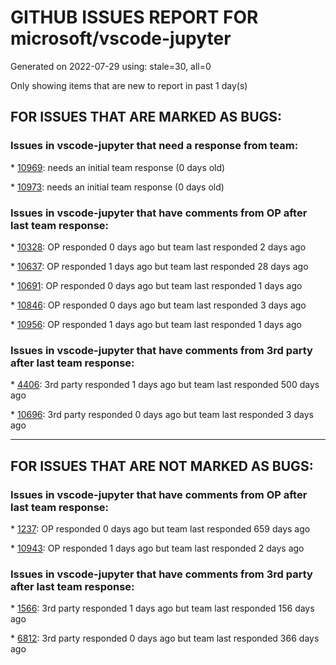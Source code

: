 
# GITHUB ISSUES REPORT FOR microsoft/vscode-jupyter


Generated on 2022-07-29 using: stale=30, all=0


Only showing items that are new to report in past 1 day(s)


## FOR ISSUES THAT ARE MARKED AS BUGS:


### Issues in vscode-jupyter that need a response from team:


\* [10969](https://github.com/microsoft/vscode-jupyter/issues/10969 "Cannot connect to Remote jupyter server on MacOS 13 Ventura."): needs an initial team response (0 days old)

\* [10973](https://github.com/microsoft/vscode-jupyter/issues/10973 "Fail to render the cells & type with the cursor not moving (weird!)"): needs an initial team response (0 days old)

### Issues in vscode-jupyter that have comments from OP after last team response:


\* [10328](https://github.com/microsoft/vscode-jupyter/issues/10328 "Interrupt & Restart buttons do not work for Julia on jupyter"): OP responded 0 days ago but team last responded 2 days ago

\* [10637](https://github.com/microsoft/vscode-jupyter/issues/10637 "Remote jupyterhub kernel fails to launch: &quot;waiting for kernel to be idle&quot;"): OP responded 1 days ago but team last responded 28 days ago

\* [10691](https://github.com/microsoft/vscode-jupyter/issues/10691 "matplotlib vmin/vmax and norm simultaneously passed"): OP responded 0 days ago but team last responded 1 days ago

\* [10846](https://github.com/microsoft/vscode-jupyter/issues/10846 "Opening Interactive window results in duplicates in the symbols list (suggestions, autocomplete, ...)"): OP responded 0 days ago but team last responded 3 days ago

\* [10956](https://github.com/microsoft/vscode-jupyter/issues/10956 "bogus URL should be removed "): OP responded 1 days ago but team last responded 1 days ago

### Issues in vscode-jupyter that have comments from 3rd party after last team response:


\* [4406](https://github.com/microsoft/vscode-jupyter/issues/4406 "Scroll settings are not honored in Native Notebook"): 3rd party responded 1 days ago but team last responded 500 days ago

\* [10696](https://github.com/microsoft/vscode-jupyter/issues/10696 "Change our &quot;Install Python&quot; command to use the Python contributed command"): 3rd party responded 0 days ago but team last responded 3 days ago

---

## FOR ISSUES THAT ARE NOT MARKED AS BUGS:


### Issues in vscode-jupyter that have comments from OP after last team response:


\* [1237](https://github.com/microsoft/vscode-jupyter/issues/1237 "Support for MyST and R Markdown-based notebooks"): OP responded 0 days ago but team last responded 659 days ago

\* [10943](https://github.com/microsoft/vscode-jupyter/issues/10943 "No auto refresh with Data Viewer"): OP responded 1 days ago but team last responded 2 days ago

### Issues in vscode-jupyter that have comments from 3rd party after last team response:


\* [1566](https://github.com/microsoft/vscode-jupyter/issues/1566 "Install modules from the missing module error"): 3rd party responded 1 days ago but team last responded 156 days ago

\* [6812](https://github.com/microsoft/vscode-jupyter/issues/6812 "Jupyter: move cell up/down buttons"): 3rd party responded 0 days ago but team last responded 366 days ago

